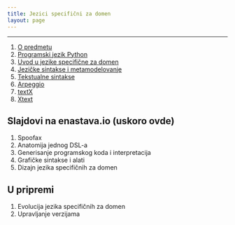 ```yaml
---
title: Jezici specifični za domen
layout: page
---
```


---

1. [O predmetu](jsd/01-upoznavanje.html)
1. [Programski jezik Python](tech/Python.html)
1. [Uvod u jezike specifične za domen](jsd/03-uvod.html)
1. [Jezičke sintakse i metamodelovanje](jsd/04-JezickeSintakseIMeta.html)
1. [Tekstualne sintakse](jsd/05-TekstualneSintakse.html)
1. [Arpeggio](tech/Arpeggio.html)
1. [textX](tech/textX.html)
1. [Xtext](jsd/06-Xtext.html)

## Slajdovi na enastava.io (uskoro ovde)
1. Spoofax
1. Anatomija jednog DSL-a
1. Generisanje programskog koda i interpretacija
1. Grafičke sintakse i alati
1. Dizajn jezika specifičnih za domen

## U pripremi
1. Evolucija jezika specifičnih za domen
1. Upravljanje verzijama


